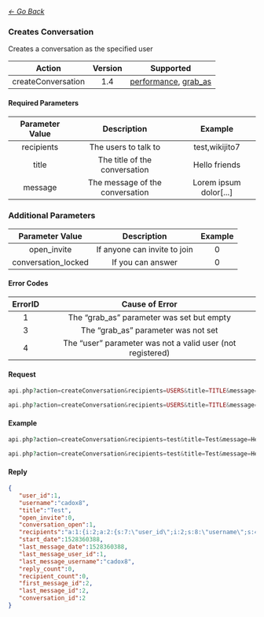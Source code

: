 *[<- Go Back](../rest-api.md)*

### Creates Conversation
Creates a conversation as the specified user

| Action | Version | Supported |
| :-: | :-: | :-: |
| createConversation | 1.4 | <a href="#per">performance</a>, <a href="#grab">grab_as</a> |

#### Required Parameters

| Parameter Value | Description | Example |
| :-: | :-: | :-: |
| recipients | The users to talk to | test,wikijito7 |
| title | The title of the conversation | Hello friends |
| message | The message of the conversation | Lorem ipsum dolor[...] |

### Additional Parameters

| Parameter Value | Description | Example |
| :-: | :-: | :-: |
| open_invite | If anyone can invite to join | 0 |
| conversation_locked | If you can answer | 0 |

#### Error Codes

| ErrorID | Cause of Error |
| :-: | :-: |
| 1 | The “grab_as” parameter was set but empty |
| 3 | The “grab_as” parameter was not set |
| 4 | The “user” parameter was not a valid user (not registered) |


#### Request
```php
api.php?action=createConversation&recipients=USERS&title=TITLE&message=MESSAGE&grab_as=USERNAME&hash=API_KEY
```
```php
api.php?action=createConversation&recipients=USERS&title=TITLE&message=MESSAGE&hash=USER:HASH
```
#### Example
```php
api.php?action=createConversation&recipients=test&title=Test&message=Hello&hash=cadox8:JDJhJDEwJEd4U2xRQUNNTVJnTzFOM282anZYd08wRk1DTC52NFJtYWtDVHZaNHo1SUZvR0hzUVpLTkU2
```
```php
api.php?action=createConversation&recipients=test&title=Test&message=Hello&grab_as=cadox8&hash=e65ef8da-ca6a-437c-ab8b-4b2e9e86cd10
```
#### Reply
```json
{
   "user_id":1,
   "username":"cadox8",
   "title":"Test",
   "open_invite":0,
   "conversation_open":1,
   "recipients":"a:1:{i:2;a:2:{s:7:\"user_id\";i:2;s:8:\"username\";s:4:\"test\";}}",
   "start_date":1528360388,
   "last_message_date":1528360388,
   "last_message_user_id":1,
   "last_message_username":"cadox8",
   "reply_count":0,
   "recipient_count":0,
   "first_message_id":2,
   "last_message_id":2,
   "conversation_id":2
}
```
